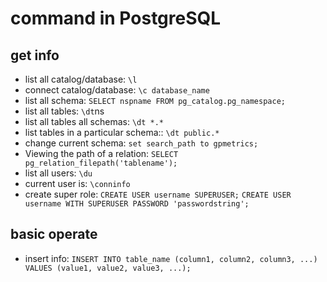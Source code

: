 # command in PostgreSQL

## get info

* list all catalog/database: `\l`
* connect catalog/database: `\c database_name`
* list all schema: `SELECT nspname FROM pg_catalog.pg_namespace;`
* list all tables: `\dt`ns
* list all tables all schemas: `\dt *.*`
* list tables in a particular schema:: `\dt public.*`
* change current schema: `set search_path to gpmetrics;`
* Viewing the path of a relation: `SELECT pg_relation_filepath('tablename');`
* list all users: `\du`
* current user is: `\conninfo`
* create super role: `CREATE USER username SUPERUSER;`
`CREATE USER username WITH SUPERUSER PASSWORD 'passwordstring';`

## basic operate

* insert info: `INSERT INTO table_name (column1, column2, column3, ...) VALUES (value1, value2, value3, ...);`